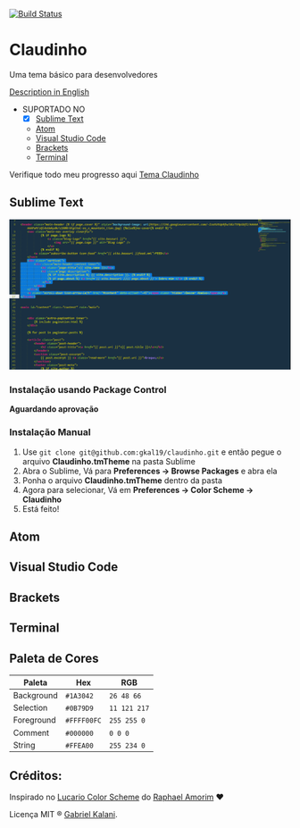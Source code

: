 [![Build Status](https://travis-ci.org/gkal19/claudinho.svg?branch=master)](https://travis-ci.org/gkal19/claudinho)


# Claudinho

Uma tema básico para desenvolvedores

[Description in English](https://github.com/gkal19/claudinho/blob/master/README.md)

* SUPORTADO NO
  * [x] [Sublime Text](#sublime-text)
  * [Atom](#atom)
  * [Visual Studio Code](#visual-studio-code)
  * [Brackets](#brackets)
  * [Terminal](#terminal)

Verifique todo meu progresso aqui
[Tema Claudinho](https://github.com/gkal19/claudinho/projects/1)

## Sublime Text
![Exemplo do Claudinho sendo usado no Sublime](https://raw.githubusercontent.com/gkal19/claudinho/master/imgs/sublime.png)

### Instalação usando Package Control

**Aguardando aprovação**

### Instalação Manual

1. 	Use `git clone git@github.com:gkal19/claudinho.git` e então pegue o arquivo **Claudinho.tmTheme** na pasta Sublime
2.	Abra o Sublime, Vá para **Preferences -> Browse Packages** e abra ela
3.	Ponha o arquivo **Claudinho.tmTheme** dentro da pasta
4.	Agora para selecionar, Vá em **Preferences -> Color Scheme -> Claudinho**
5. 	Está feito!

## Atom
## Visual Studio Code
## Brackets
## Terminal

## Paleta de Cores

Paleta      | Hex       | RGB           |
---          | ---       | ---           |
Background   | `#1A3042` | `26 48 66`    |
Selection    | `#0B79D9` | `11 121 217`    |
Foreground   | `#FFFF00FC` | `255 255 0` |
Comment      | `#000000` | `0 0 0`  |
String       | `#FFEA00` | `255 234 0` |



## **Créditos**:
>
Inspirado no [Lucario Color Scheme](https://github.com/raphamorim/lucario) do [Raphael Amorim](https://twitter.com/raphamundi) :heart:
>
Licença MIT ® [Gabriel Kalani](https://github.com/gkal19).